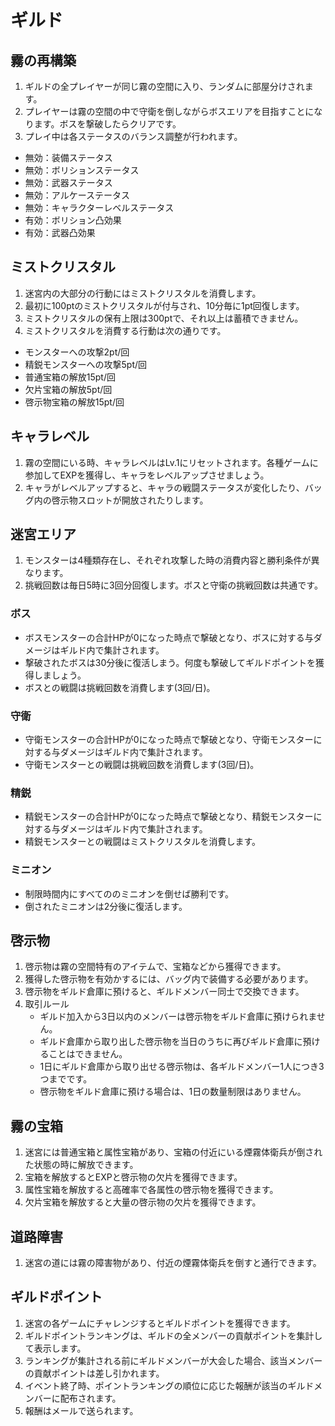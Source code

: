 # ギルド

## 霧の再構築
1. ギルドの全プレイヤーが同じ霧の空間に入り、ランダムに部屋分けされます。
2. プレイヤーは霧の空間の中で守衛を倒しながらボスエリアを目指すことになります。ボスを撃破したらクリアです。
3. プレイ中は各ステータスのバランス調整が行われます。
  * 無効：装備ステータス
  * 無効：ボリションステータス
  * 無効：武器ステータス
  * 無効：アルケーステータス
  * 無効：キャラクターレベルステータス
  * 有効：ボリション凸効果
  * 有効：武器凸効果

## ミストクリスタル
1. 迷宮内の大部分の行動にはミストクリスタルを消費します。
2. 最初に100ptのミストクリスタルが付与され、10分毎に1pt回復します。
3. ミストクリスタルの保有上限は300ptで、それ以上は蓄積できません。
4. ミストクリスタルを消費する行動は次の通りです。
  * モンスターへの攻撃2pt/回
  * 精鋭モンスターへの攻撃5pt/回
  * 普通宝箱の解放15pt/回
  * 欠片宝箱の解放5pt/回
  * 啓示物宝箱の解放15pt/回

## キャラレベル
1. 霧の空間にいる時、キャラレベルはLv.1にリセットされます。各種ゲームに参加してEXPを獲得し、キャラをレベルアップさせましょう。
2. キャラがレベルアップすると、キャラの戦闘ステータスが変化したり、バッグ内の啓示物スロットが開放されたりします。

## 迷宮エリア
1. モンスターは4種類存在し、それぞれ攻撃した時の消費内容と勝利条件が異なります。
2. 挑戦回数は毎日5時に3回分回復します。ボスと守衛の挑戦回数は共通です。

### ボス
* ボスモンスターの合計HPが0になった時点で撃破となり、ボスに対する与ダメージはギルド内で集計されます。
* 撃破されたボスは30分後に復活しまう。何度も撃破してギルドポイントを獲得しましょう。
* ボスとの戦闘は挑戦回数を消費します(3回/日)。
### 守衛
* 守衛モンスターの合計HPが0になった時点で撃破となり、守衛モンスターに対する与ダメージはギルド内で集計されます。
* 守衛モンスターとの戦闘は挑戦回数を消費します(3回/日)。
### 精鋭
* 精鋭モンスターの合計HPが0になった時点で撃破となり、精鋭モンスターに対する与ダメージはギルド内で集計されます。
* 精鋭モンスターとの戦闘はミストクリスタルを消費します。
### ミニオン
* 制限時間内にすべてののミニオンを倒せば勝利です。
* 倒されたミニオンは2分後に復活します。

## 啓示物
1. 啓示物は霧の空間特有のアイテムで、宝箱などから獲得できます。
2. 獲得した啓示物を有効かするには、バッグ内で装備する必要があります。
3. 啓示物をギルド倉庫に預けると、ギルドメンバー同士で交換できます。
4. 取引ルール
   * ギルド加入から3日以内のメンバーは啓示物をギルド倉庫に預けられません。
   * ギルド倉庫から取り出した啓示物を当日のうちに再びギルド倉庫に預けることはできません。
   * 1日にギルド倉庫から取り出せる啓示物は、各ギルドメンバー1人につき3つまでです。
   * 啓示物をギルド倉庫に預ける場合は、1日の数量制限はありません。

## 霧の宝箱
1. 迷宮には普通宝箱と属性宝箱があり、宝箱の付近にいる煙霧体衛兵が倒された状態の時に解放できます。
2. 宝箱を解放するとEXPと啓示物の欠片を獲得できます。
3. 属性宝箱を解放すると高確率で各属性の啓示物を獲得できます。
4. 欠片宝箱を解放すると大量の啓示物の欠片を獲得できます。

## 道路障害
1. 迷宮の道には霧の障害物があり、付近の煙霧体衛兵を倒すと通行できます。

## ギルドポイント
1. 迷宮の各ゲームにチャレンジするとギルドポイントを獲得できます。
2. ギルドポイントランキングは、ギルドの全メンバーの貢献ポイントを集計して表示します。
3. ランキングが集計される前にギルドメンバーが大会した場合、該当メンバーの貢献ポイントは差し引かれます。
4. イベント終了時、ポイントランキングの順位に応じた報酬が該当のギルドメンバーに配布されます。
5. 報酬はメールで送られます。















